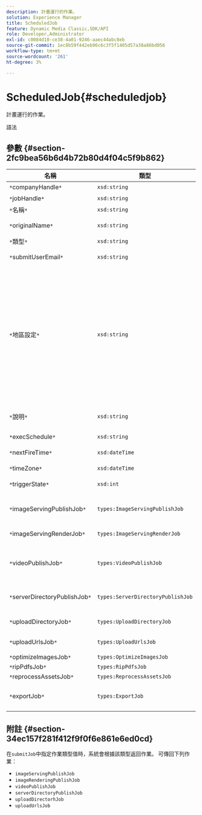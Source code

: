 ```yaml
---
description: 計畫運行的作業。
solution: Experience Manager
title: ScheduledJob
feature: Dynamic Media Classic,SDK/API
role: Developer,Administrator
exl-id: c0084d10-ce38-4a01-9246-aaec44abc8eb
source-git-commit: 1ec8b59f442eb96c6c3f5f1405d57a38a86bd056
workflow-type: tm+mt
source-wordcount: '261'
ht-degree: 3%

---
```


# ScheduledJob{#scheduledjob}

計畫運行的作業。

語法

## 參數 {#section-2fc9bea56b6d4b72b80d4f04c5f9b862}

| 名稱 | 類型 | 說明 |
|---|---|---|
| `*`companyHandle`*` | `xsd:string` | 公司負責人。 |
| `*`jobHandle`*` | `xsd:string` | 排程的作業處理。 |
| `*`名稱`*` | `xsd:string` | 工作名稱. |
| `*`originalName`*` | `xsd:string` | 已排程作業的原始名稱。 |
| `*`類型`*` | `xsd:string` | 作業類型。 |
| `*`submitUserEmail`*` | `xsd:string` | 排程工作的使用者的電子郵件地址。 |
| `*`地區設定`*` | `xsd:string` | 用於作業日誌詳細資訊和電子郵件本地化的區域設定。 地區設定指定為`<language_code>[- <country_code>]`，其中語言代碼是ISO-639所指定的小寫雙字母代碼，可選國家代碼是ISO-3166所指定的大寫雙字母代碼。 例如，英文（美國）的地區字串為：`en-US`。 |
| `*`說明`*` | `xsd:string` | 最初在`submitJob`中指定的作業的說明。 |
| `*`execSchedule`*` | `xsd:string` | 排程作業執行時。 |
| `*`nextFireTime`*` | `xsd:dateTime` | 引發作業的日期、時間和時區。 |
| `*`timeZone`*` | `xsd:dateTime` | 排程作業的時區。 |
| `*`triggerState`*` | `xsd:int` | 選擇作業觸發狀態。 |
| `*`imageServingPublishJob`*` | `types:ImageServingPublishJob` | 提供發佈作業的影像的作業詳細資訊。 |
| `*`imageServingRenderJob`*` | `types:ImageServingRenderJob` | 影像呈現作業的作業詳細資訊。 |
| `*`videoPublishJob`*` | `types:VideoPublishJob` | 視訊發佈工作的工作詳細資訊。 請參閱[VideoPublishJob](https://experienceleague.adobe.com/docs/dynamic-media-developer-resources/image-production-api/data-types/r-scheduled-job.html)。 |
| `*`serverDirectoryPublishJob`*` | `types:ServerDirectoryPublishJob` | 伺服器目錄發佈作業的作業詳細資訊。 |
| `*`uploadDirectoryJob`*` | `types:UploadDirectoryJob` | 上載目錄作業的作業詳細資訊。 |
| `*`uploadUrlsJob`*` | `types:UploadUrlsJob` | 上傳URL作業的作業詳細資訊。 |
| `*`optimizeImagesJob`*` | `types:OptimizeImagesJob` |  |
| `*`ripPdfsJob`*` | `types:RipPdfsJob` |  |
| `*`reprocessAssetsJob`*` | `types:ReprocessAssetsJob` |  |
| `*`exportJob`*` | `types:ExportJob` | 允許授權匯出先前上傳的檔案。 請參閱[匯出工作](https://experienceleague.adobe.com/docs/dynamic-media-developer-resources/image-production-api/data-types/r-scheduled-job.html)。 |

## 附註 {#section-34ec157f281f412f9f0f6e861e6ed0cd}

在`submitJob`中指定作業類型值時，系統會根據該類型返回作業。 可傳回下列作業：

* `imageServingPublishJob`
* `imageRenderingPublishJob`
* `videoPublishJob`
* `serverDirectoryPublishJob`
* `uploadDirectorhJob`
* `uploadUrlsJob`
